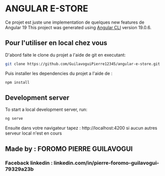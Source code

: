 # ANGULAR E-STORE

Ce projet est juste une implementation de quelques new features de Angular 19
This project was generated using [Angular CLI](https://github.com/angular/angular-cli) version 19.0.6.

## Pour l'utiliser en local chez vous 

D'abord faite le clone du projet a l'aide de git en executant:

```bash
git clone https://github.com/GuilavoguiPierre12345/angular-e-store.git
```

Puis installer les dependencies du projet a l'aide de :

``` bash 
npm install 
```

## Development server

To start a local development server, run:

```bash
ng serve
```

Ensuite dans votre navigateur tapez : 
http://localhost:4200  si aucun autres serveur local n'est en cours


## Made by : FOROMO PIERRE GUILAVOGUI 
### Faceback linkedin : linkedin.com/in/pierre-foromo-guilavogui-79329a23b